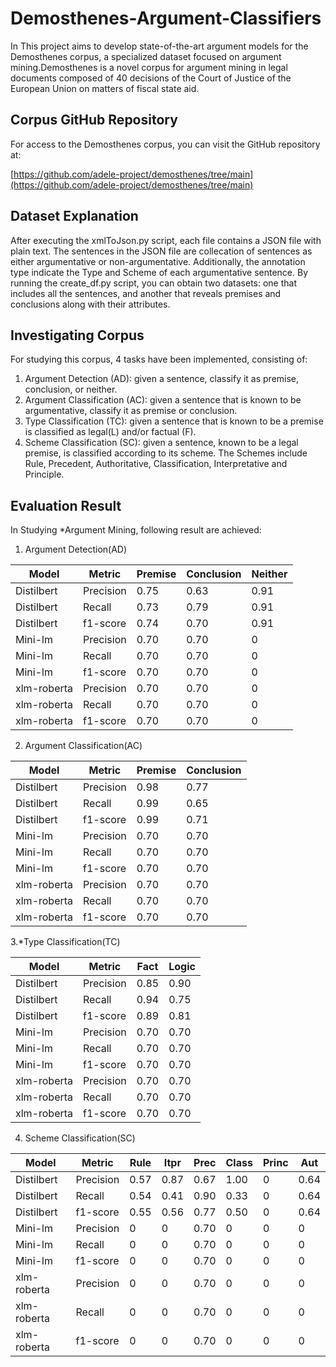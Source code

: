 # Demosthenes-Argument-Classifiers

In This project aims to develop state-of-the-art argument models for the Demosthenes corpus, a specialized dataset focused on argument mining.Demosthenes is a novel corpus for argument mining in legal documents composed of 40 decisions of the Court of Justice of the European Union on matters of fiscal state aid.

## Corpus GitHub Repository
For access to the Demosthenes corpus, you can visit the GitHub repository at:

[https://github.com/adele-project/demosthenes/tree/main](https://github.com/adele-project/demosthenes/tree/main)

## Dataset Explanation
After executing the xmlToJson.py script, each file contains a JSON file with plain text. The sentences in the JSON file are collecation of sentences as either argumentative or non-argumentative. Additionally, the annotation type indicate the Type and Scheme of each argumentative sentence. By running the create_df.py script, you can obtain two datasets: one that includes all the sentences, and another that reveals premises and conclusions along with their attributes.

## Investigating Corpus
For studying this corpus, 4 tasks have been implemented, consisting of:
1. Argument Detection (AD): given a sentence, classify it as premise, conclusion, or neither.
2. Argument Classification (AC): given a sentence that is known to be argumentative, classify it as premise or conclusion.
3. Type Classification (TC): given a sentence that is known to be a premise is classified as legal(L) and/or factual (F).
4. Scheme Classification (SC): given a sentence, known to be a legal premise, is classified according to its scheme. The Schemes include Rule, Precedent, Authoritative, Classification, Interpretative and Principle.

## Evaluation Result
In Studying *Argument Mining, following result are achieved:
1. Argument Detection(AD)

| Model       | Metric    | Premise | Conclusion | Neither |
|-------------|-----------|---------|------------|---------|
| Distilbert  | Precision | 0.75    | 0.63       | 0.91    |
| Distilbert  | Recall    | 0.73    | 0.79       | 0.91    |
| Distilbert  | f1-score  | 0.74    | 0.70       | 0.91    |
| Mini-lm     | Precision | 0.70    | 0.70       | 0       |
| Mini-lm     | Recall    | 0.70    | 0.70       | 0       |
| Mini-lm     | f1-score  | 0.70    | 0.70       | 0       |
| xlm-roberta | Precision | 0.70    | 0.70       | 0       |
| xlm-roberta | Recall    | 0.70    | 0.70       | 0       |
| xlm-roberta | f1-score  | 0.70    | 0.70       | 0       |

2. Argument Classification(AC)

| Model       | Metric    | Premise | Conclusion |
|-------------|-----------|---------|------------|
| Distilbert  | Precision | 0.98    | 0.77       |
| Distilbert  | Recall    | 0.99    | 0.65       |
| Distilbert  | f1-score  | 0.99    | 0.71       |
| Mini-lm     | Precision | 0.70    | 0.70       |
| Mini-lm     | Recall    | 0.70    | 0.70       |
| Mini-lm     | f1-score  | 0.70    | 0.70       |
| xlm-roberta | Precision | 0.70    | 0.70       |
| xlm-roberta | Recall    | 0.70    | 0.70       |
| xlm-roberta | f1-score  | 0.70    | 0.70       |

3.*Type Classification(TC)

| Model       | Metric    | Fact  | Logic |
|-------------|-----------|-------|-------|
| Distilbert  | Precision | 0.85  | 0.90  |
| Distilbert  | Recall    | 0.94  | 0.75  |
| Distilbert  | f1-score  | 0.89  | 0.81  |
| Mini-lm     | Precision | 0.70  | 0.70  |
| Mini-lm     | Recall    | 0.70  | 0.70  |
| Mini-lm     | f1-score  | 0.70  | 0.70  |
| xlm-roberta | Precision | 0.70  | 0.70  |
| xlm-roberta | Recall    | 0.70  | 0.70  |
| xlm-roberta | f1-score  | 0.70  | 0.70  |

4. Scheme Classification(SC)

| Model       | Metric    | Rule | Itpr | Prec | Class | Princ | Aut  |
|-------------|-----------|------|------|------|-------|-------|------|
| Distilbert  | Precision | 0.57 | 0.87 | 0.67 | 1.00  | 0     | 0.64 |
| Distilbert  | Recall    | 0.54 | 0.41 | 0.90 | 0.33  | 0     | 0.64 |
| Distilbert  | f1-score  | 0.55 | 0.56 | 0.77 | 0.50  | 0     | 0.64 |
| Mini-lm     | Precision | 0    | 0    | 0.70 | 0     | 0     | 0   |
| Mini-lm     | Recall    | 0    | 0    | 0.70 | 0     | 0     | 0   |
| Mini-lm     | f1-score  | 0    | 0    | 0.70 | 0     | 0     | 0   |
| xlm-roberta | Precision | 0    | 0    | 0.70 | 0     | 0     | 0   |
| xlm-roberta | Recall    | 0    | 0    | 0.70 | 0     | 0     | 0   |
| xlm-roberta | f1-score  | 0    | 0    | 0.70 | 0     | 0     | 0   |

